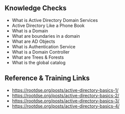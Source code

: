 ## Knowledge Checks
- What is Active Directory Domain Services
- Active Directory Like a Phone Book
- What is a Domain
- What are boundaries in a domain 
- What are AD Objects 
- What is Authentication Service
- What is a Domain Controller
- What are Trees & Forests
- What is the global catalog 


## Reference & Training Links 
- https://rootdse.org/posts/active-directory-basics-1/
- https://rootdse.org/posts/active-directory-basics-2/
- https://rootdse.org/posts/active-directory-basics-3/
- https://rootdse.org/posts/active-directory-basics-4/

